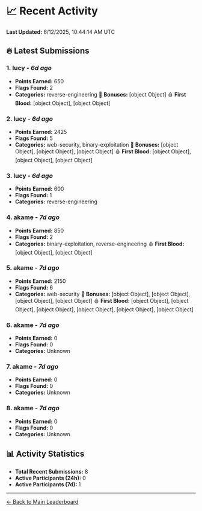 # 📈 Recent Activity

**Last Updated:** 6/12/2025, 10:44:14 AM UTC

## 🔥 Latest Submissions

### 1. lucy - *6d ago*
- **Points Earned:** 650
- **Flags Found:** 2
- **Categories:** reverse-engineering 🎯 **Bonuses:** [object Object] 🩸 **First Blood:** [object Object], [object Object]

### 2. lucy - *6d ago*
- **Points Earned:** 2425
- **Flags Found:** 5
- **Categories:** web-security, binary-exploitation 🎯 **Bonuses:** [object Object], [object Object], [object Object] 🩸 **First Blood:** [object Object], [object Object], [object Object]

### 3. lucy - *6d ago*
- **Points Earned:** 600
- **Flags Found:** 1
- **Categories:** reverse-engineering

### 4. akame - *7d ago*
- **Points Earned:** 850
- **Flags Found:** 2
- **Categories:** binary-exploitation, reverse-engineering 🩸 **First Blood:** [object Object], [object Object]

### 5. akame - *7d ago*
- **Points Earned:** 2150
- **Flags Found:** 6
- **Categories:** web-security 🎯 **Bonuses:** [object Object], [object Object], [object Object], [object Object] 🩸 **First Blood:** [object Object], [object Object], [object Object], [object Object], [object Object], [object Object]

### 6. akame - *7d ago*
- **Points Earned:** 0
- **Flags Found:** 0
- **Categories:** Unknown

### 7. akame - *7d ago*
- **Points Earned:** 0
- **Flags Found:** 0
- **Categories:** Unknown

### 8. akame - *7d ago*
- **Points Earned:** 0
- **Flags Found:** 0
- **Categories:** Unknown

## 📊 Activity Statistics

- **Total Recent Submissions:** 8
- **Active Participants (24h):** 0
- **Active Participants (7d):** 1

---
[← Back to Main Leaderboard](README.md)